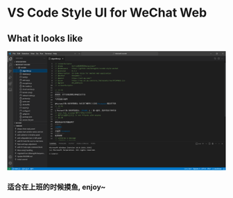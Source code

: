 # VS Code Style UI for WeChat Web

## What it looks like
![VS Code Style UI](https://github.com/bensgith/vscode-style-wechat/blob/main/resources/vscode-ui-sample-preview.png?raw=true)

### 适合在上班的时候摸鱼, enjoy~